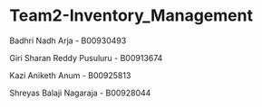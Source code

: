# Team2-Inventory_Management

Badhri Nadh Arja - B00930493

Giri Sharan Reddy Pusuluru - B00913674

Kazi Aniketh Anum - B00925813



Shreyas Balaji Nagaraja - B00928044